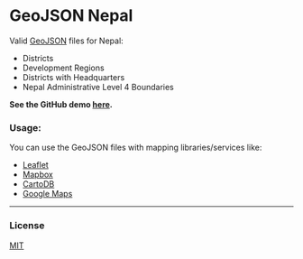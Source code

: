 # GeoJSON Nepal

Valid [GeoJSON](http://geojson.org/) files for Nepal:

* Districts
* Development Regions
* Districts with Headquarters
* Nepal Administrative Level 4 Boundaries

**See the GitHub demo [here](http://mesaugat.github.io/geoJSON-Nepal/).**

### Usage:

You can use the GeoJSON files with mapping libraries/services like:

* [Leaflet](http://leafletjs.com/examples/geojson/)
* [Mapbox](https://www.mapbox.com/help/define-geojson/)
* [CartoDB](https://carto.com/blog/github-geojson-and-cartodb)
* [Google Maps](https://developers.google.com/maps/documentation/javascript/datalayer#load_geojson)

---

### License

[MIT](LICENSE.md)
